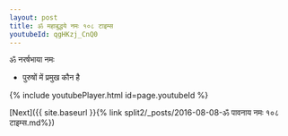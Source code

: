 ```yaml
---
layout: post
title: ॐ महाबुद्धये नमः १०८ टाइम्स
youtubeId: qgHKzj_CnQ0
---
```

 
 
 ॐ नरर्षभाया नमः  
 
 -  पुरुषों में प्रमुख कौन है 
 
  
 
  
 
 
 
 
 
 


{% include youtubePlayer.html id=page.youtubeId %}
 
[Next]({{ site.baseurl }}{% link  split2/_posts/2016-08-08-ॐ पावनाय नमः १०८ टाइम्स.md%})
 
